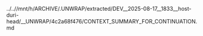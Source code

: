 ../..//mnt/h/ARCHIVE/.UNWRAP/extracted/DEV__2025-08-17__1833__host-duri-head/__UNWRAP/4c2a68f476/CONTEXT_SUMMARY_FOR_CONTINUATION.md